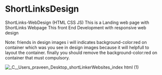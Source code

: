 # ShortLinksDesign
ShortLinks-WebDesign (HTML CSS JS)
This is a Landing web page with ShortLinks Webpage 
This front End Development with responsive web design


Note: friends in design images i will indicates background-color:red on container which was you see in design images because it will helpfull to layout the container.
finally you should remove the background-color:red on container that must compulsory.


![_C__Users_praveen_Desktop_shortLinkerWebsites_index html (1)](https://user-images.githubusercontent.com/84122399/178477547-9e8c89e1-5e35-42e2-8b47-893e941cf9e3.png)
